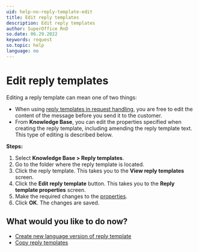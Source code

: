 ```yaml
---
uid: help-no-reply-template-edit
title: Edit reply templates
description: Edit reply templates
author: SuperOffice RnD
so.date: 06.29.2022
keywords: request
so.topic: help
language: no
---
```


# Edit reply templates

Editing a reply template can mean one of two things:

* When using [reply templates in request handling][1], you are free to edit the content of the message before you send it to the customer.
* From **Knowledge Base**, you can edit the properties specified when creating the reply template, including amending the reply template text. This type of editing is described below.

**Steps:**

1. Select **Knowledge Base > Reply templates**.
2. Go to the folder where the reply template is located.
3. Click the reply template. This takes you to the **View reply templates** screen.
4. Click the **Edit reply template** button. This takes you to the **Reply template properties** screen.
5. Make the required changes to the [properties][2].
6. Click **OK**. The changes are saved.

## What would you like to do now?

* [Create new language version of reply template][3]
* [Copy reply templates][4]

<!-- Referenced links -->
[1]: ../../../request/learn/howto/reply.md
[2]: create.md
[3]: new-language.md
[4]: copy.md

<!-- Referenced images -->

